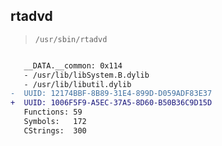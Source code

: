 ## rtadvd

> `/usr/sbin/rtadvd`

```diff

   __DATA.__common: 0x114
   - /usr/lib/libSystem.B.dylib
   - /usr/lib/libutil.dylib
-  UUID: 12174BBF-8B89-31E4-899D-D059ADF83E37
+  UUID: 1006F5F9-A5EC-37A5-8D60-B50B36C9D15D
   Functions: 59
   Symbols:   172
   CStrings:  300

```
